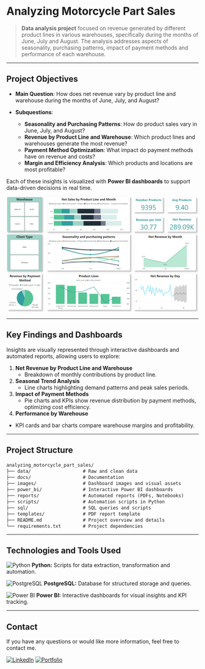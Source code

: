 # Analyzing Motorcycle Part Sales

> **Data analysis project** focused on revenue generated by different product lines in various warehouses, specifically during the months of June, July and August. The analysis addresses aspects of seasonality, purchasing patterns, impact of payment methods and performance of each warehouse.

---

## Project Objectives

- **Main Question**: How does net revenue vary by product line and warehouse during the months of June, July, and August?
- **Subquestions**:

  - **Seasonality and Purchasing Patterns**: How do product sales vary in June, July, and August?
  - **Revenue by Product Line and Warehouse**: Which product lines and warehouses generate the most revenue?
  - **Payment Method Optimization**: What impact do payment methods have on revenue and costs?
  - **Margin and Efficiency Analysis**: Which products and locations are most profitable?

Each of these insights is visualized with **Power BI dashboards** to support data-driven decisions in real time.

![banner](images/dashboard.png) <!-- Esta línea añade un banner visual al inicio, relevante al tema del proyecto -->

---

## Key Findings and Dashboards

Insights are visually represented through interactive dashboards and automated reports, allowing users to explore:

1. **Net Revenue by Product Line and Warehouse**
   - Breakdown of monthly contributions by product line.
2. **Seasonal Trend Analysis**
   - Line charts highlighting demand patterns and peak sales periods.
3. **Impact of Payment Methods**
   - Pie charts and KPIs show revenue distribution by payment methods, optimizing cost efficiency.
4. **Performance by Warehouse**

- KPI cards and bar charts compare warehouse margins and profitability.

---

## Project Structure

```plaintext
analyzing_motorcycle_part_sales/
├── data/                   # Raw and clean data
├── docs/                   # Documentation
├── images/                 # Dashboard images and visual assets
├── power_bi/               # Interactive Power BI dashboards
├── reports/                # Automated reports (PDFs, Notebooks)
├── scripts/                # Automation scripts in Python
├── sql/                    # SQL queries and scripts
├── templates/              # PDF report template
├── README.md               # Project overview and details
└── requirements.txt        # Project dependencies
```

---

## Technologies and Tools Used

<p><img src="https://img.icons8.com/color/48/000000/python--v1.png" alt="Python" width="20" height="20"/> <b> Python:</b> Scripts for data extraction, transformation and automation.</p>

<p><img src="https://github.com/user-attachments/assets/f381507e-9c84-4136-80de-1c8986469ef5" alt="PostgreSQL" width="20" height="20"/> <b>PostgreSQL:</b> Database for structured storage and queries.</p>

<p><img src="https://img.icons8.com/color/48/000000/power-bi.png" alt="Power BI" width="20" height="20"/> <b>Power BI:</b> Interactive dashboards for visual insights and KPI tracking.</p>

---

## Contact

If you have any questions or would like more information, feel free to contact me.

<a href="https://www.linkedin.com/in/jeanpaulomv/"><img src="https://img.shields.io/badge/jeanpaulomv-0077B5?style=for-the-badge&logo=linkedin&logoColor=white" alt="LinkedIn" height="30"></a>
<a href="https://www.datascienceportfol.io/jeanpaulomv"><img src="https://img.shields.io/badge/Portfolio-255E63?style=for-the-badge&logo=About.me&logoColor=white" alt="Portfolio" height="30"></a>
